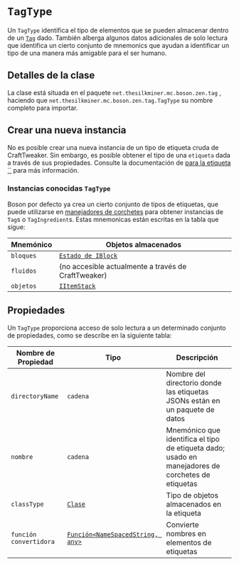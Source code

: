 # `TagType`

Un `TagType` identifica el tipo de elementos que se pueden almacenar dentro de un [`Tag`](/Mods/Boson/Tags/Tag/) dado. También alberga algunos datos adicionales de solo lectura que identifica un cierto conjunto de mnemonics que ayudan a identificar un tipo de una manera más amigable para el ser humano.

## Detalles de la clase
La clase está situada en el paquete `net.thesilkminer.mc.boson.zen.tag` , haciendo que `net.thesilkminer.mc.boson.zen.tag.TagType` su nombre completo para importar.

## Crear una nueva instancia
No es posible crear una nueva instancia de un tipo de etiqueta cruda de CraftTweaker. Sin embargo, es posible obtener el tipo de una `etiqueta` dada a través de sus propiedades. Consulte la documentación de [para la etiqueta ``](/Mods/Boson/Tags/Tag/) para más información.

### Instancias conocidas `TagType`
Boson por defecto ya crea un cierto conjunto de tipos de etiquetas, que puede utilizarse en [manejadores de corchetes](/Mods/Boson/Tags/BracketHandler/) para obtener instancias de `Tag`s o `TagIngredient`s. Estas mnemonicas están escritas en la tabla que sigue:

| Mnemónico | Objetos almacenados                                 |
| --------- | --------------------------------------------------- |
| `bloques` | [`Estado de IBlock`](/Vanilla/Blocks/IBlockState/)  |
| `fluidos` | (no accesible actualmente a través de CraftTweaker) |
| `objetos` | [`IItemStack`](/Vanilla/Items/IItemStack/)          |

## Propiedades
Un `TagType` proporciona acceso de solo lectura a un determinado conjunto de propiedades, como se describe en la siguiente tabla:

| Nombre de Propiedad    | Tipo                                                                  | Descripción                                                                                       |
| ---------------------- | --------------------------------------------------------------------- | ------------------------------------------------------------------------------------------------- |
| `directoryName`        | `cadena`                                                              | Nombre del directorio donde las etiquetas JSONs están en un paquete de datos                      |
| `nombre`               | `cadena`                                                              | Mnemónico que identifica el tipo de etiqueta dado; usado en manejadores de corchetes de etiquetas |
| `classType`            | [`Clase`](/Mods/Boson/Reflection/Class/)                              | Tipo de objetos almacenados en la etiqueta                                                        |
| `función convertidora` | [`Función<NameSpacedString, any>`](/Mods/Boson/Functions/List/) | Convierte nombres en elementos de etiquetas                                                       |
